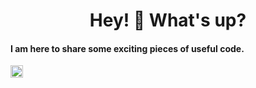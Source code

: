 <h1 align="center">Hey! 👋 What's up? </h1>

<p> 
  <h4>I am here to share some exciting pieces of useful code. </h4>
<span style="display:block;"}>
<img src="https://github.com/user-attachments/assets/3754e32d-b169-4ed6-9dc1-0c56956e5710" alt="TERMINAL ICON" height="20" width="20" />
</span>
</p>
